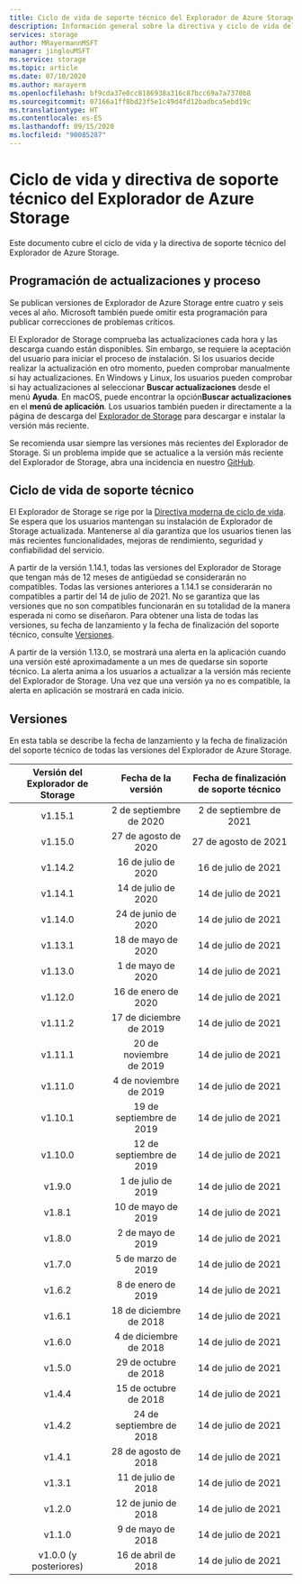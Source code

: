 ```yaml
---
title: Ciclo de vida de soporte técnico del Explorador de Azure Storage | Microsoft Docs
description: Información general sobre la directiva y ciclo de vida del soporte técnico del Explorador de Azure Storage
services: storage
author: MRayermannMSFT
manager: jinglouMSFT
ms.service: storage
ms.topic: article
ms.date: 07/10/2020
ms.author: marayerm
ms.openlocfilehash: bf9cda37e0cc8186938a316c87bcc69a7a7370b8
ms.sourcegitcommit: 07166a1ff8bd23f5e1c49d4fd12badbca5ebd19c
ms.translationtype: HT
ms.contentlocale: es-ES
ms.lasthandoff: 09/15/2020
ms.locfileid: "90085287"
---
```

# <a name="azure-storage-explorer-support-lifecycle-and-policy"></a>Ciclo de vida y directiva de soporte técnico del Explorador de Azure Storage

Este documento cubre el ciclo de vida y la directiva de soporte técnico del Explorador de Azure Storage.

## <a name="update-schedule-and-process"></a>Programación de actualizaciones y proceso

Se publican versiones de Explorador de Azure Storage entre cuatro y seis veces al año. Microsoft también puede omitir esta programación para publicar correcciones de problemas críticos.

El Explorador de Storage comprueba las actualizaciones cada hora y las descarga cuando están disponibles. Sin embargo, se requiere la aceptación del usuario para iniciar el proceso de instalación. Si los usuarios decide realizar la actualización en otro momento, pueden comprobar manualmente si hay actualizaciones. En Windows y Linux, los usuarios pueden comprobar si hay actualizaciones al seleccionar **Buscar actualizaciones** desde el menú **Ayuda**. En macOS, puede encontrar la opción**Buscar actualizaciones** en el **menú de aplicación**. Los usuarios también pueden ir directamente a la página de descarga del [Explorador de Storage](https://azure.microsoft.com/features/storage-explorer/) para descargar e instalar la versión más reciente.

Se recomienda usar siempre las versiones más recientes del Explorador de Storage. Si un problema impide que se actualice a la versión más reciente del Explorador de Storage, abra una incidencia en nuestro [GitHub](https://github.com/microsoft/AzureStorageExplorer).

## <a name="support-lifecycle"></a>Ciclo de vida de soporte técnico

El Explorador de Storage se rige por la [Directiva moderna de ciclo de vida](https://support.microsoft.com/help/30881/modern-lifecycle-policy). Se espera que los usuarios mantengan su instalación de Explorador de Storage actualizada. Mantenerse al día garantiza que los usuarios tienen las más recientes funcionalidades, mejoras de rendimiento, seguridad y confiabilidad del servicio.

A partir de la versión 1.14.1, todas las versiones del Explorador de Storage que tengan más de 12 meses de antigüedad se considerarán no compatibles. Todas las versiones anteriores a 1.14.1 se considerarán no compatibles a partir del 14 de julio de 2021. No se garantiza que las versiones que no son compatibles funcionarán en su totalidad de la manera esperada ni como se diseñaron. Para obtener una lista de todas las versiones, su fecha de lanzamiento y la fecha de finalización del soporte técnico, consulte [Versiones](#releases).

A partir de la versión 1.13.0, se mostrará una alerta en la aplicación cuando una versión esté aproximadamente a un mes de quedarse sin soporte técnico. La alerta anima a los usuarios a actualizar a la versión más reciente del Explorador de Storage. Una vez que una versión ya no es compatible, la alerta en aplicación se mostrará en cada inicio.

## <a name="releases"></a>Versiones

En esta tabla se describe la fecha de lanzamiento y la fecha de finalización del soporte técnico de todas las versiones del Explorador de Azure Storage.

| Versión del Explorador de Storage  | Fecha de la versión       | Fecha de finalización de soporte técnico |
|:-------------------------:|:------------------:|:-------------------:|
| v1.15.1                   | 2 de septiembre de 2020  | 2 de septiembre de 2021   |
| v1.15.0                   | 27 de agosto de 2020    | 27 de agosto de 2021     |
| v1.14.2                   | 16 de julio de 2020      | 16 de julio de 2021       |
| v1.14.1                   | 14 de julio de 2020      | 14 de julio de 2021       |
| v1.14.0                   | 24 de junio de 2020      | 14 de julio de 2021       |
| v1.13.1                   | 18 de mayo de 2020       | 14 de julio de 2021       |
| v1.13.0                   | 1 de mayo de 2020        | 14 de julio de 2021       |
| v1.12.0                   | 16 de enero de 2020   | 14 de julio de 2021       |
| v1.11.2                   | 17 de diciembre de 2019  | 14 de julio de 2021       |
| v1.11.1                   | 20 de noviembre de 2019  | 14 de julio de 2021       |
| v1.11.0                   | 4 de noviembre de 2019   | 14 de julio de 2021       |
| v1.10.1                   | 19 de septiembre de 2019 | 14 de julio de 2021       |
| v1.10.0                   | 12 de septiembre de 2019 | 14 de julio de 2021       |
| v1.9.0                    | 1 de julio de 2019       | 14 de julio de 2021       |
| v1.8.1                    | 10 de mayo de 2019       | 14 de julio de 2021       |
| v1.8.0                    | 2 de mayo de 2019        | 14 de julio de 2021       |
| v1.7.0                    | 5 de marzo de 2019      | 14 de julio de 2021       |
| v1.6.2                    | 8 de enero de 2019    | 14 de julio de 2021       |
| v1.6.1                    | 18 de diciembre de 2018  | 14 de julio de 2021       |
| v1.6.0                    | 4 de diciembre de 2018   | 14 de julio de 2021       |
| v1.5.0                    | 29 de octubre de 2018   | 14 de julio de 2021       |
| v1.4.4                    | 15 de octubre de 2018   | 14 de julio de 2021       |
| v1.4.2                    | 24 de septiembre de 2018 | 14 de julio de 2021       |
| v1.4.1                    | 28 de agosto de 2018    | 14 de julio de 2021       |
| v1.3.1                    | 11 de julio de 2018      | 14 de julio de 2021       |
| v1.2.0                    | 12 de junio de 2018      | 14 de julio de 2021       |
| v1.1.0                    | 9 de mayo de 2018        | 14 de julio de 2021       |
| v1.0.0 (y posteriores)        | 16 de abril de 2018     | 14 de julio de 2021       |

